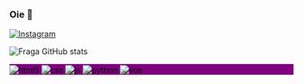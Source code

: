 ### Oie  👋

[![Instagram](https://img.shields.io/badge/Instagram-E4405F?style=for-the-badge&logo=instagram&logoColor=white)](https://www.instagram.com/thalitatls/)

![Fraga GitHub stats](https://github-readme-stats.vercel.app/api?username=telessthalita&show_icons=true&theme=midnight-purple)

<div style="display: inline_block; background-color: purple; color: black;">
  <img align="center" alt="html5" src="https://img.shields.io/badge/HTML5-E34F26?style=for-the-badge&logo=html5&logoColor=white" />
  <img align="center" alt="css" src="https://img.shields.io/badge/CSS3-1572B6?style=for-the-badge&logo=css3&logoColor=white" />
  <img align="center" alt="js" src="https://img.shields.io/badge/JavaScript-F7DF1E?style=for-the-badge&logo=javascript&logoColor=black" />
  <img align="center" alt="python" src="https://img.shields.io/badge/Python-3776AB?style=for-the-badge&logo=python&logoColor=white" />
  <img align="center" alt="vue" src="https://img.shields.io/badge/Vue.js-35495E?style=for-the-badge&logo=vue.js&logoColor=4FC08D" />
</div><br/>


